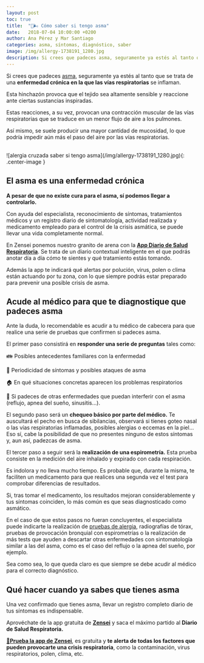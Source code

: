 ```yaml
---
layout: post
toc: true
title:  "🤢🌬️ Cómo saber si tengo asma"
date:   2018-07-04 10:00:00 +0200
author: Ana Pérez y Mar Santiago
categories: asma, síntomas, diagnóstico, saber
image: /img/allergy-1738191_1280.jpg
description: Si crees que padeces asma, seguramente ya estés al tanto que se trata de una enfermedad crónica en la que las vías respiratorias se inflaman...
---
```


Si crees que padeces [asma](https://medlineplus.gov/spanish/ency/article/000141.htm), seguramente ya estés al tanto que se trata de una **enfermedad crónica en la que las vías respiratorias** se inflaman. 

Esta hinchazón provoca que el tejido sea altamente sensible y reaccione ante ciertas sustancias inspiradas.

Estas reacciones, a su vez, provocan una contracción muscular de las vías respiratorias que se traduce en un menor flujo de aire a los pulmones. 

Así mismo, se suele producir una mayor cantidad de mucosidad, lo que podría impedir aún más el paso del aire por las vías respiratorias.

<br>
![alergia cruzada saber si tengo asma](/img/allergy-1738191_1280.jpg){: .center-image }
<br>

## **El asma es una enfermedad crónica**

**A pesar de que no existe cura para el asma, sí podemos llegar a controlarlo.** 

Con ayuda del especialista, reconocimiento de síntomas, tratamientos médicos y un registro diario de sintomatología, actividad realizada y medicamento empleado para el control de la crisis asmática, se puede llevar una vida completamente normal. 

En Zensei ponemos nuestro granito de arena con la **[App Diario de Salud Respiratoria](https://zenseiapp.com)**. Se trata de un diario contextual inteligente en el que podrás anotar día a día cómo te sientes y qué tratamiento estás tomando. 

Además la app te indicará qué alertas por polución, virus, polen o clima están actuando por tu zona, con lo que siempre podrás estar preparado para prevenir una posible crisis de asma.

## **Acude al médico para que te diagnostique que padeces asma**

Ante la duda, lo recomendable es acudir a tu médico de cabecera para que realice una serie de pruebas que confirmen si padeces asma. 

El primer paso consistirá en **responder una serie de preguntas** tales como:

👪 Posibles antecedentes familiares con la enfermedad

🤢 Periodicidad de síntomas y posibles ataques de asma

🏠 En qué situaciones concretas aparecen los problemas respiratorios

🤧 Si padeces de otras enfermedades que puedan interferir con el asma (reflujo, apnea del sueño, sinusitis…).

El segundo paso será un **chequeo básico por parte del médico.** Te auscultará el pecho en busca de sibilancias, observará si tienes goteo nasal o las vías respiratorias inflamadas, posibles alergias o eccemas en la piel… Eso sí, cabe la posibilidad de que no presentes ninguno de estos síntomas y, aun así, padezcas de asma.

El tercer paso a seguir será la **realización de una espirometría.** Esta prueba consiste en la medición del aire inhalado y expirado con cada respiración. 

Es indolora y no lleva mucho tiempo. Es probable que, durante la misma, te faciliten un medicamento para que realices una segunda vez el test para comprobar diferencias de resultados. 

Si, tras tomar el medicamento, los resultados mejoran considerablemente y tus síntomas coinciden, lo más común es que seas diagnosticado como asmático.

En el caso de que estos pasos no fueran concluyentes, el especialista puede indicarte la realización de [pruebas de alergia](https://zenseiapp.com/blog/2018/05/17/como-son-las-pruebas-de-la-alergia/), radiografías de tórax, pruebas de provocación bronquial con espirometrías o la realización de más tests que ayuden a descartar otras enfermedades con sintomatología similar a las del asma, como es el caso del reflujo o la apnea del sueño, por ejemplo.

Sea como sea, lo que queda claro es que siempre se debe acudir al médico para el correcto diagnóstico. 

## **Qué hacer cuando ya sabes que tienes asma**

Una vez confirmado que tienes asma, llevar un registro completo diario de tus síntomas es indispensable. 

Aprovéchate de la app gratuita de **[Zensei](https://zenseiapp.com)** y saca el máximo partido al **Diario de Salud Respiratoria.**

**[📱Prueba la app de Zensei](https://zenseiapp.com)**, es gratuita y **te alerta de todas los factores que pueden provocarte una crisis respiratoria**, como la contaminación, virus respiratorios, polen, clima, etc.